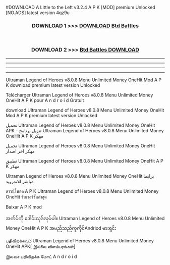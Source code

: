 #DOWNLOAD A Little to the Left v3.2.4 A P K [MOD] premium Unlocked [NO.ADS] latest version 4qz9u 



<div align="center">

<h3>DOWNLOAD 1 >>> <a href="https://getmod1.web.app/?judule=Btd Battles">DOWNLOAD Btd Battles</a></h3><br>

<h3>DOWNLOAD 2 >>> <a href="https://getmod1.web.app/?judule=Btd Battles">Btd Battles DOWNLOAD </a></h3>

</div>


----------------------------------------------------------

----------------------------------------------------------

----------------------------------------------------------

----------------------------------------------------------


Ultraman Legend of Heroes v8.0.8 Menu Unlimited Money OneHit  Mod A P K download premium latest version Unlocked

Télécharger  Ultraman Legend of Heroes v8.0.8 Menu Unlimited Money OneHit  A P K pour A n d r o i d Gratuit

download Ultraman Legend of Heroes v8.0.8 Menu Unlimited Money OneHit  Mod A P K premium latest version Unlocked

تحميل Ultraman Legend of Heroes v8.0.8 Menu Unlimited Money OneHit  APK - تنزيل برنامج Ultraman Legend of Heroes v8.0.8 Menu Unlimited Money OneHit  A P K مهكر

تحميل Ultraman Legend of Heroes v8.0.8 Menu Unlimited Money OneHit  مهكر اخر اصدار

تطبيق Ultraman Legend of Heroes v8.0.8 Menu Unlimited Money OneHit  A P K مهكر

Ultraman Legend of Heroes v8.0.8 Menu Unlimited Money OneHit  برابط مباشر للاندرويد

ดาวน์โหลด A P K Ultraman Legend of Heroes v8.0.8 Menu Unlimited Money OneHit  รับเวอร์ชันล่าสุด

Baixar A P K mod

အက်ပ်ကို ဒေါင်းလုဒ်လုပ်ပါ။ Ultraman Legend of Heroes v8.0.8 Menu Unlimited Money OneHit  A P K အမည်သည်ကူကိုင်Andriod ဗားရှင်း

பதிவிறக்கவும் Ultraman Legend of Heroes v8.0.8 Menu Unlimited Money OneHit  APK[ இல்லை விளம்பரங்கள்] 
 
இலவச பதிவிறக்க மோட் A n d r o i d



